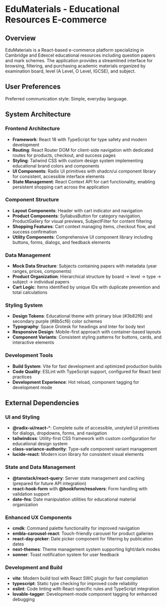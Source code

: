 # EduMaterials - Educational Resources E-commerce

## Overview

EduMaterials is a React-based e-commerce platform specializing in Cambridge and Edexcel educational resources including question papers and mark schemes. The application provides a streamlined interface for browsing, filtering, and purchasing academic materials organized by examination board, level (A Level, O Level, IGCSE), and subject.

## User Preferences

Preferred communication style: Simple, everyday language.

## System Architecture

### Frontend Architecture
- **Framework**: React 18 with TypeScript for type safety and modern development
- **Routing**: React Router DOM for client-side navigation with dedicated routes for products, checkout, and success pages
- **Styling**: Tailwind CSS with custom design system implementing educational brand colors and components
- **UI Components**: Radix UI primitives with shadcn/ui component library for consistent, accessible interface elements
- **State Management**: React Context API for cart functionality, enabling persistent shopping cart across the application

### Component Structure
- **Layout Components**: Header with cart indicator and navigation
- **Product Components**: SyllabusButton for category navigation, ProductGallery for visual previews, SubjectFilter for content filtering
- **Shopping Features**: Cart context managing items, checkout flow, and success confirmation
- **Utility Components**: Comprehensive UI component library including buttons, forms, dialogs, and feedback elements

### Data Management
- **Mock Data Structure**: Subjects containing papers with metadata (year ranges, prices, components)
- **Product Organization**: Hierarchical structure by board → level → type → subject → individual papers
- **Cart Logic**: Items identified by unique IDs with duplicate prevention and total calculations

### Styling System
- **Design Tokens**: Educational theme with primary blue (#3b82f6) and secondary purple (#8b5cf6) color schemes
- **Typography**: Space Grotesk for headings and Inter for body text
- **Responsive Design**: Mobile-first approach with container-based layouts
- **Component Variants**: Consistent styling patterns for buttons, cards, and interactive elements

### Development Tools
- **Build System**: Vite for fast development and optimized production builds
- **Code Quality**: ESLint with TypeScript support, configured for React best practices
- **Development Experience**: Hot reload, component tagging for development mode

## External Dependencies

### UI and Styling
- **@radix-ui/react-***: Complete suite of accessible, unstyled UI primitives for dialogs, dropdowns, forms, and navigation
- **tailwindcss**: Utility-first CSS framework with custom configuration for educational design system
- **class-variance-authority**: Type-safe component variant management
- **lucide-react**: Modern icon library for consistent visual elements

### State and Data Management
- **@tanstack/react-query**: Server state management and caching (prepared for future API integration)
- **react-hook-form** with **@hookform/resolvers**: Form handling with validation support
- **date-fns**: Date manipulation utilities for educational material organization

### Enhanced UX Components
- **cmdk**: Command palette functionality for improved navigation
- **embla-carousel-react**: Touch-friendly carousel for product galleries
- **react-day-picker**: Date picker component for filtering by publication dates
- **next-themes**: Theme management system supporting light/dark modes
- **sonner**: Toast notification system for user feedback

### Development and Build
- **vite**: Modern build tool with React SWC plugin for fast compilation
- **typescript**: Static type checking for improved code reliability
- **eslint**: Code linting with React-specific rules and TypeScript integration
- **lovable-tagger**: Development-mode component tagging for enhanced debugging